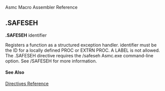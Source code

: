 Asmc Macro Assembler Reference

## .SAFESEH

**.SAFESEH** identifier

Registers a function as a structured exception handler. identifier must be the ID for a locally defined PROC or EXTRN PROC. A LABEL is not allowed. The .SAFESEH directive requires the /safeseh Asmc.exe command-line option. See /SAFESEH for more information.

#### See Also

[Directives Reference](readme.md)